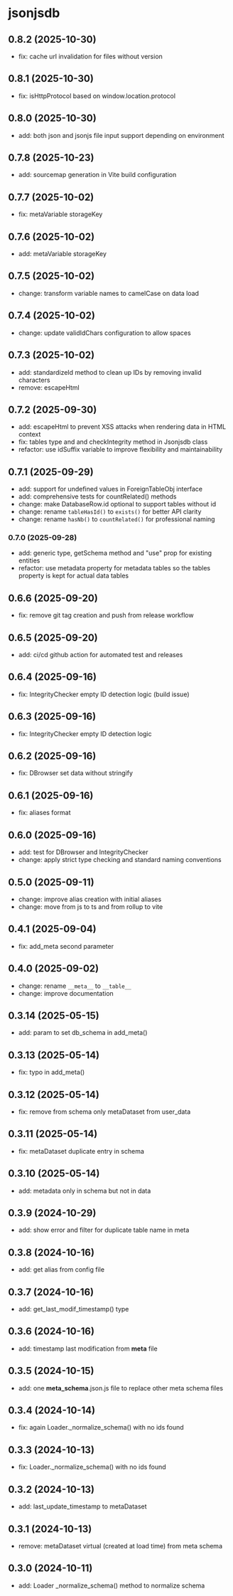 # jsonjsdb

## 0.8.2 (2025-10-30)

- fix: cache url invalidation for files without version

## 0.8.1 (2025-10-30)

- fix: isHttpProtocol based on window.location.protocol

## 0.8.0 (2025-10-30)

- add: both json and jsonjs file input support depending on environment

## 0.7.8 (2025-10-23)

- add: sourcemap generation in Vite build configuration

## 0.7.7 (2025-10-02)

- fix: metaVariable storageKey

## 0.7.6 (2025-10-02)

- add: metaVariable storageKey

## 0.7.5 (2025-10-02)

- change: transform variable names to camelCase on data load

## 0.7.4 (2025-10-02)

- change: update validIdChars configuration to allow spaces

## 0.7.3 (2025-10-02)

- add: standardizeId method to clean up IDs by removing invalid characters
- remove: escapeHtml

## 0.7.2 (2025-09-30)

- add: escapeHtml to prevent XSS attacks when rendering data in HTML context
- fix: tables type and and checkIntegrity method in Jsonjsdb class
- refactor: use idSuffix variable to improve flexibility and maintainability

## 0.7.1 (2025-09-29)

- add: support for undefined values in ForeignTableObj interface
- add: comprehensive tests for countRelated() methods
- change: make DatabaseRow.id optional to support tables without id
- change: rename `tableHasId()` to `exists()` for better API clarity
- change: rename `hasNb()` to `countRelated()` for professional naming

### 0.7.0 (2025-09-28)

- add: generic type, getSchema method and "use" prop for existing entities
- refactor: use metadata property for metadata tables so the tables property is kept for actual data tables

## 0.6.6 (2025-09-20)

- fix: remove git tag creation and push from release workflow

## 0.6.5 (2025-09-20)

- add: ci/cd github action for automated test and releases

## 0.6.4 (2025-09-16)

- fix: IntegrityChecker empty ID detection logic (build issue)

## 0.6.3 (2025-09-16)

- fix: IntegrityChecker empty ID detection logic

## 0.6.2 (2025-09-16)

- fix: DBrowser set data without stringify

## 0.6.1 (2025-09-16)

- fix: aliases format

## 0.6.0 (2025-09-16)

- add: test for DBrowser and IntegrityChecker
- change: apply strict type checking and standard naming conventions

## 0.5.0 (2025-09-11)

- change: improve alias creation with initial aliases
- change: move from js to ts and from rollup to vite

## 0.4.1 (2025-09-04)

- fix: add_meta second parameter

## 0.4.0 (2025-09-02)

- change: rename `__meta__` to `__table__`
- change: improve documentation

## 0.3.14 (2025-05-15)

- add: param to set db_schema in add_meta()

## 0.3.13 (2025-05-14)

- fix: typo in add_meta()

## 0.3.12 (2025-05-14)

- fix: remove from schema only metaDataset from user_data

## 0.3.11 (2025-05-14)

- fix: metaDataset duplicate entry in schema

## 0.3.10 (2025-05-14)

- add: metadata only in schema but not in data

## 0.3.9 (2024-10-29)

- add: show error and filter for duplicate table name in meta

## 0.3.8 (2024-10-16)

- add: get alias from config file

## 0.3.7 (2024-10-16)

- add: get_last_modif_timestamp() type

## 0.3.6 (2024-10-16)

- add: timestamp last modification from **meta** file

## 0.3.5 (2024-10-15)

- add: one **meta_schema**.json.js file to replace other meta schema files

## 0.3.4 (2024-10-14)

- fix: again Loader.\_normalize_schema() with no ids found

## 0.3.3 (2024-10-13)

- fix: Loader.\_normalize_schema() with no ids found

## 0.3.2 (2024-10-13)

- add: last_update_timestamp to metaDataset

## 0.3.1 (2024-10-13)

- remove: metaDataset virtual (created at load time) from meta schema

## 0.3.0 (2024-10-11)

- add: Loader \_normalize_schema() method to normalize schema
